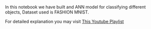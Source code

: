 In this notebook we have built and ANN model for classifying different objects, Dataset used is FASHION MNIST.

For detailed explanation you may visit [This Youtube Playlist](https://youtube.com/playlist?list=PLKnIA16_Rmvboy8bmDCjwNHgTaYH2puK7&si=i9ypm_n07vyEkyTE)
